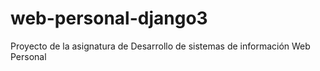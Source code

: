 # web-personal-django3
Proyecto de la asignatura de Desarrollo de sistemas de información Web Personal
